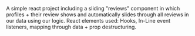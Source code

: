  A simple react project including a sliding "reviews" component in which profiles + their review shows and automatically slides through all reviews in our data using our logic. React elements used: Hooks, In-Line event listeners, mapping through data + prop destructuring.
